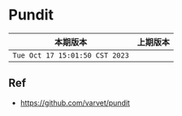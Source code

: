 # Pundit

|本期版本|上期版本
|:---:|:---:
`Tue Oct 17 15:01:50 CST 2023` |

## Ref


* <https://github.com/varvet/pundit>